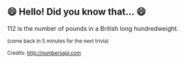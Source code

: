 ## :smile: Hello! Did you know that... :smile:
112 is the number of pounds in a British long hundredweight.

<sup>(come back in 5 minutes for the next trivia)</sup>


<sup>Credits: http://numbersapi.com</sup>
